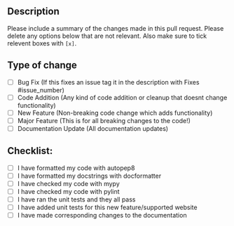 ## Description

Please include a summary of the changes made in this pull request.
Please delete any options below that are not relevant.
Also make sure to tick relevent boxes with `[x]`.

## Type of change

- [ ] Bug Fix (If this fixes an issue tag it in the description with Fixes #issue_number)
- [ ] Code Addition (Any kind of code addition or cleanup that doesnt change functionality)
- [ ] New Feature (Non-breaking code change which adds functionality)
- [ ] Major Feature (This is for all breaking changes to the code!)
- [ ] Documentation Update (All documentation updates)

## Checklist:

- [ ] I have formatted my code with autopep8
- [ ] I have formatted my docstrings with docformatter
- [ ] I have checked my code with mypy
- [ ] I have checked my code with pylint
- [ ] I have ran the unit tests and they all pass
- [ ] I have added unit tests for this new feature/supported website
- [ ] I have made corresponding changes to the documentation
